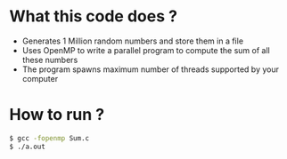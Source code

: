 # What this code does ?

- Generates 1 Million random numbers and store them in a file
- Uses OpenMP to write a parallel program to compute the sum of all these numbers
- The program spawns maximum number of threads supported by your computer 

# How to run ?

```bash
$ gcc -fopenmp Sum.c 
$ ./a.out 
```


